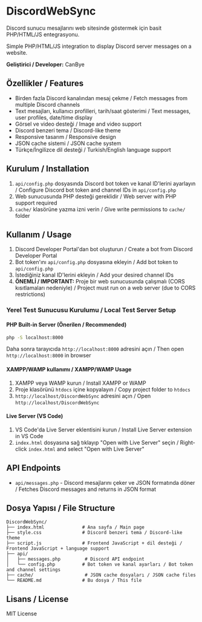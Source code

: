 # DiscordWebSync

Discord sunucu mesajlarını web sitesinde göstermek için basit PHP/HTML/JS entegrasyonu.

Simple PHP/HTML/JS integration to display Discord server messages on a website.

**Geliştirici / Developer:** CanBye

## Özellikler / Features

- Birden fazla Discord kanalından mesaj çekme / Fetch messages from multiple Discord channels
- Text mesajları, kullanıcı profilleri, tarih/saat gösterimi / Text messages, user profiles, date/time display
- Görsel ve video desteği / Image and video support
- Discord benzeri tema / Discord-like theme
- Responsive tasarım / Responsive design
- JSON cache sistemi / JSON cache system
- Türkçe/İngilizce dil desteği / Turkish/English language support

## Kurulum / Installation

1. `api/config.php` dosyasında Discord bot token ve kanal ID'lerini ayarlayın / Configure Discord bot token and channel IDs in `api/config.php`
2. Web sunucusunda PHP desteği gereklidir / Web server with PHP support required
3. `cache/` klasörüne yazma izni verin / Give write permissions to `cache/` folder

## Kullanım / Usage

1. Discord Developer Portal'dan bot oluşturun / Create a bot from Discord Developer Portal
2. Bot token'ını `api/config.php` dosyasına ekleyin / Add bot token to `api/config.php`
3. İstediğiniz kanal ID'lerini ekleyin / Add your desired channel IDs
4. **ÖNEMLİ / IMPORTANT:** Proje bir web sunucusunda çalışmalı (CORS kısıtlamaları nedeniyle) / Project must run on a web server (due to CORS restrictions)

### Yerel Test Sunucusu Kurulumu / Local Test Server Setup

#### PHP Built-in Server (Önerilen / Recommended)
```bash
php -S localhost:8000
```
Daha sonra tarayıcıda `http://localhost:8000` adresini açın / Then open `http://localhost:8000` in browser

#### XAMPP/WAMP kullanımı / XAMPP/WAMP Usage
1. XAMPP veya WAMP kurun / Install XAMPP or WAMP
2. Proje klasörünü `htdocs` içine kopyalayın / Copy project folder to `htdocs`
3. `http://localhost/DiscordWebSync` adresini açın / Open `http://localhost/DiscordWebSync`

#### Live Server (VS Code)
1. VS Code'da Live Server eklentisini kurun / Install Live Server extension in VS Code
2. `index.html` dosyasına sağ tıklayıp "Open with Live Server" seçin / Right-click `index.html` and select "Open with Live Server"

## API Endpoints

- `api/messages.php` - Discord mesajlarını çeker ve JSON formatında döner / Fetches Discord messages and returns in JSON format

## Dosya Yapısı / File Structure

```
DiscordWebSync/
├── index.html              # Ana sayfa / Main page
├── style.css               # Discord benzeri tema / Discord-like theme
├── script.js               # Frontend JavaScript + dil desteği / Frontend JavaScript + language support
├── api/
│   ├── messages.php         # Discord API endpoint
│   └── config.php          # Bot token ve kanal ayarları / Bot token and channel settings
├── cache/                   # JSON cache dosyaları / JSON cache files
└── README.md               # Bu dosya / This file
```

## Lisans / License

MIT License